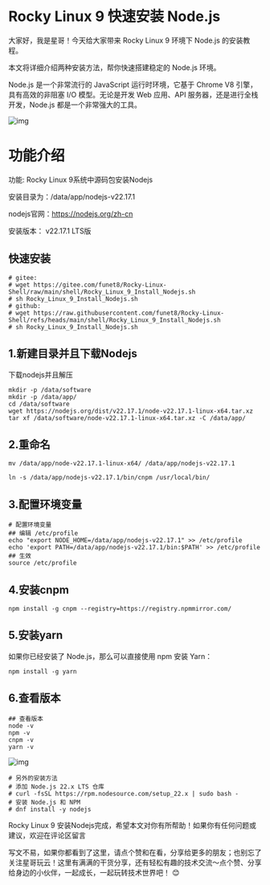 # Rocky Linux 9 快速安装 Node.js

大家好，我是星哥！今天给大家带来 Rocky Linux 9 环境下 Node.js 的安装教程。

本文将详细介绍两种安装方法，帮你快速搭建稳定的 Node.js 环境。

Node.js 是一个非常流行的 JavaScript 运行时环境，它基于 Chrome V8 引擎，具有高效的非阻塞 I/O 模型。无论是开发 Web 应用、API 服务器，还是进行全栈开发，Node.js 都是一个非常强大的工具。

![img](https://imgoss.xgss.net/picgo-tx2025/QQ_1753178234903.png?tx)

# 功能介绍

功能: Rocky Linux 9系统中源码包安装Nodejs

安装目录为：/data/app/nodejs-v22.17.1

nodejs官网：https://nodejs.org/zh-cn

安装版本： v22.17.1 LTS版

## 快速安装

```
# gitee:
# wget https://gitee.com/funet8/Rocky-Linux-Shell/raw/main/shell/Rocky_Linux_9_Install_Nodejs.sh
# sh Rocky_Linux_9_Install_Nodejs.sh
# github:
# wget https://raw.githubusercontent.com/funet8/Rocky-Linux-Shell/refs/heads/main/shell/Rocky_Linux_9_Install_Nodejs.sh
# sh Rocky_Linux_9_Install_Nodejs.sh

```



## 1.新建目录并且下载Nodejs

下载nodejs并且解压

```
mkdir -p /data/software 
mkdir -p /data/app/
cd /data/software
wget https://nodejs.org/dist/v22.17.1/node-v22.17.1-linux-x64.tar.xz
tar xf /data/software/node-v22.17.1-linux-x64.tar.xz -C /data/app/
```



## 2.重命名

```
mv /data/app/node-v22.17.1-linux-x64/ /data/app/nodejs-v22.17.1

ln -s /data/app/nodejs-v22.17.1/bin/cnpm /usr/local/bin/
```

## 3.配置环境变量

```
# 配置环境变量
## 编辑 /etc/profile
echo "export NODE_HOME=/data/app/nodejs-v22.17.1" >> /etc/profile
echo 'export PATH=/data/app/nodejs-v22.17.1/bin:$PATH' >> /etc/profile
## 生效
source /etc/profile
```

## 4.安装cnpm

```
npm install -g cnpm --registry=https://registry.npmmirror.com/
```

## 5.安装yarn

如果你已经安装了 Node.js，那么可以直接使用 npm 安装 Yarn：

```
npm install -g yarn
```

## 6.查看版本



```
## 查看版本
node -v
npm -v
cnpm -v
yarn -v
```

![img](https://imgoss.xgss.net/picgo-tx2025/QQ_1753177980901.png?tx)

```
# 另外的安装方法
# 添加 Node.js 22.x LTS 仓库
# curl -fsSL https://rpm.nodesource.com/setup_22.x | sudo bash -
# 安装 Node.js 和 NPM
# dnf install -y nodejs
```

Rocky Linux 9 安装Nodejs完成，希望本文对你有所帮助！如果你有任何问题或建议，欢迎在评论区留言

写文不易，如果你都看到了这里，请点个赞和在看，分享给更多的朋友；也别忘了关注星哥玩云！这里有满满的干货分享，还有轻松有趣的技术交流～点个赞、分享给身边的小伙伴，一起成长，一起玩转技术世界吧！ 😊




